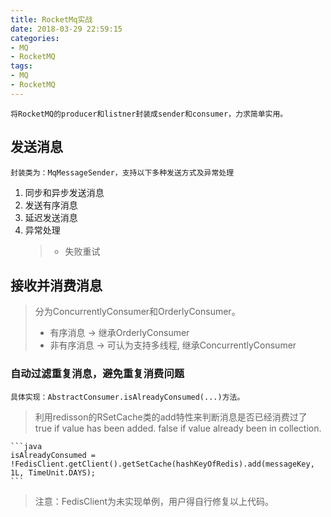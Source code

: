 ```yaml
---
title: RocketMq实战
date: 2018-03-29 22:59:15
categories: 
- MQ
- RocketMQ
tags:
- MQ
- RocketMQ
---
```

    将RocketMQ的producer和listner封装成sender和consumer，力求简单实用。

## 发送消息
    封装类为：MqMessageSender，支持以下多种发送方式及异常处理
 1. 同步和异步发送消息
 2. 发送有序消息
 3. 延迟发送消息
 4. 异常处理
    > * 失败重试

## 接收并消费消息
 > 分为ConcurrentlyConsumer和OrderlyConsumer。
 > * 有序消息 -> 继承OrderlyConsumer
 > * 非有序消息 -> 可认为支持多线程, 继承ConcurrentlyConsumer
### 自动过滤重复消息，避免重复消费问题
    具体实现：AbstractConsumer.isAlreadyConsumed(...)方法。
 > 利用redisson的RSetCache类的add特性来判断消息是否已经消费过了    
 true if value has been added. false if value already been in collection.
 >
    ```java
    isAlreadyConsumed = !FedisClient.getClient().getSetCache(hashKeyOfRedis).add(messageKey, 1L, TimeUnit.DAYS);
    ```
 > 注意：FedisClient为未实现单例，用户得自行修复以上代码。